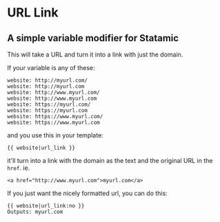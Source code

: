 # URL Link
## A simple variable modifier for Statamic

This will take a URL and turn it into a link with just the domain.

If your variable is any of these:

    website: http://myurl.com/
    website: http://myurl.com
    website: http://www.myurl.com/
    website: http://www.myurl.com
    website: https://myurl.com/
    website: https://myurl.com
    website: https://www.myurl.com/
    website: https://www.myurl.com

and you use this in your template:

    {{ website|url_link }}

it'll turn into a link with the domain as the text and the original URL in the `href`.
ie.

    <a href="http://www.myurl.com">myurl.com</a>

If you just want the nicely formatted url, you can do this:

    {{ website|url_link:no }}
    Outputs: myurl.com
